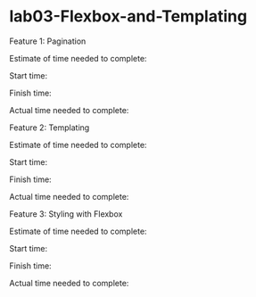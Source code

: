 # lab03-Flexbox-and-Templating

Feature 1: Pagination

Estimate of time needed to complete: 

Start time: 

Finish time: 

Actual time needed to complete: 

Feature 2: Templating

Estimate of time needed to complete: 

Start time: 

Finish time: 

Actual time needed to complete: 

Feature 3: Styling with Flexbox

Estimate of time needed to complete: 

Start time: 

Finish time: 

Actual time needed to complete: 